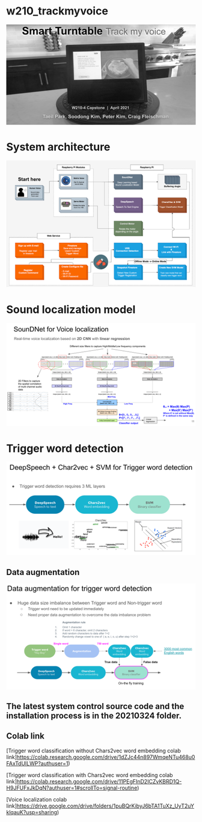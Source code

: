 # w210_trackmyvoice
![track my voice](smart_table.png?raw=true "Title")

# System architecture
![system_architecture](system_arch.png?raw=true "Title")

# Sound localization model
![system_architecture](soundnet.png?raw=true "Title")

# Trigger word detection
![system_architecture](trigger_detection.png?raw=true "Title")

## Data augmentation
![Data augmentation](data_augmentation.png?raw=true "Title")


## The latest system control source code and the installation process is in the 20210324 folder.

## Colab link

[Trigger word classification without Chars2vec word embedding colab link]https://colab.research.google.com/drive/1dZJc44n897WmqeNTu468u0FAxTdUlLWP?authuser=1)


[Trigger word classification with Chars2vec word embedding colab link]https://colab.research.google.com/drive/11PEgFInD2ICZvKBRD1Q-H9JFUFxJkDqN?authuser=1#scrollTo=signal-routine)


[Voice localization colab link]https://drive.google.com/drive/folders/1puBQrKibyJ6bTA1TuXz_UyT2uYklqauK?usp=sharing)
